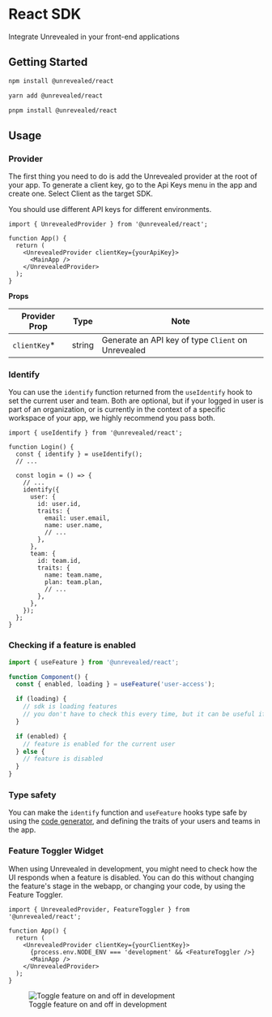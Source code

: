 # React SDK

Integrate Unrevealed in your front-end applications

## Getting Started

```bash
npm install @unrevealed/react
```

```bash
yarn add @unrevealed/react
```

```bash
pnpm install @unrevealed/react
```

## Usage

### Provider

The first thing you need to do is add the Unrevealed provider at the root of your app. To generate a client key, go to the Api Keys menu in the app and create one. Select Client as the target SDK.

You should use different API keys for different environments.

```tsx
import { UnrevealedProvider } from '@unrevealed/react';

function App() {
  return (
    <UnrevealedProvider clientKey={yourApiKey}>
      <MainApp />
    </UnrevealedProvider>
  );
}
```

**Props**

| Provider Prop | Type   | Note                                               |
| ------------- | ------ | -------------------------------------------------- |
| `clientKey`\* | string | Generate an API key of type `Client` on Unrevealed |

### Identify

You can use the `identify` function returned from the `useIdentify` hook to set the current user and team. Both are optional, but if your logged in user is part of an organization, or is currently in the context of a specific workspace of your app, we highly recommend you pass both.

```tsx
import { useIdentify } from '@unrevealed/react';

function Login() {
  const { identify } = useIdentify();
  // ...

  const login = () => {
    // ...
    identify({
      user: {
        id: user.id,
        traits: {
          email: user.email,
          name: user.name,
          // ...
        },
      },
      team: {
        id: team.id,
        traits: {
          name: team.name,
          plan: team.plan,
          // ...
        },
      },
    });
  };
}
```

### Checking if a feature is enabled

```ts
import { useFeature } from '@unrevealed/react';

function Component() {
  const { enabled, loading } = useFeature('user-access');

  if (loading) {
    // sdk is loading features
    // you don't have to check this every time, but it can be useful if your users experience unwanted flickering in your app
  }

  if (enabled) {
    // feature is enabled for the current user
  } else {
    // feature is disabled
  }
}
```

### Type safety

You can make the `identify` function and `useFeature` hooks type safe by using the [code generator](/docs/code-generation), and defining the traits of your users and teams in the app.

### Feature Toggler Widget

When using Unrevealed in development, you might need to check how the UI responds when a feature is disabled. You can do this without changing the feature's stage in the webapp, or changing your code, by using the Feature Toggler.

```tsx
import { UnrevealedProvider, FeatureToggler } from '@unrevealed/react';

function App() {
  return (
    <UnrevealedProvider clientKey={yourClientKey}>
      {process.env.NODE_ENV === 'development' && <FeatureToggler />}
      <MainApp />
    </UnrevealedProvider>
  );
}
```

<figure>
  <img
    src="https://docs.unrevealed.tech/img/docs/sdk/feature-toggler.gif"
    alt="Toggle feature on and off in development"
  />
  <figcaption>Toggle feature on and off in development</figcaption>
</figure>
